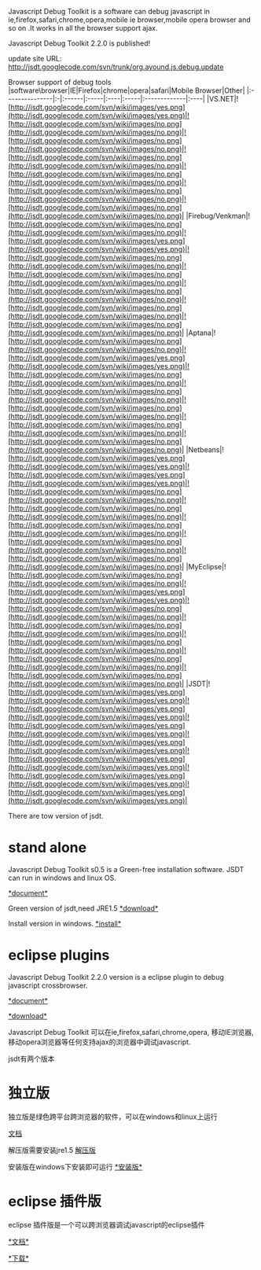 Javascript Debug Toolkit is a software can debug javascript in ie,firefox,safari,chrome,opera,mobile ie browser,mobile opera browser and so on .It works in all the browser support ajax.


Javascript Debug Toolkit 2.2.0 is published!

update site URL: http://jsdt.googlecode.com/svn/trunk/org.ayound.js.debug.update



Browser support of debug tools
|software\browser|IE|Firefox|chrome|opera|safari|Mobile Browser|Other|
|:---------------|:-|:------|:-----|:----|:-----|:-------------|:----|
|VS.NET|![http://jsdt.googlecode.com/svn/wiki/images/yes.png](http://jsdt.googlecode.com/svn/wiki/images/yes.png)|![http://jsdt.googlecode.com/svn/wiki/images/no.png](http://jsdt.googlecode.com/svn/wiki/images/no.png)|![http://jsdt.googlecode.com/svn/wiki/images/no.png](http://jsdt.googlecode.com/svn/wiki/images/no.png)|![http://jsdt.googlecode.com/svn/wiki/images/no.png](http://jsdt.googlecode.com/svn/wiki/images/no.png)|![http://jsdt.googlecode.com/svn/wiki/images/no.png](http://jsdt.googlecode.com/svn/wiki/images/no.png)|![http://jsdt.googlecode.com/svn/wiki/images/no.png](http://jsdt.googlecode.com/svn/wiki/images/no.png)|![http://jsdt.googlecode.com/svn/wiki/images/no.png](http://jsdt.googlecode.com/svn/wiki/images/no.png)|
|Firebug/Venkman|![http://jsdt.googlecode.com/svn/wiki/images/no.png](http://jsdt.googlecode.com/svn/wiki/images/no.png)|![http://jsdt.googlecode.com/svn/wiki/images/yes.png](http://jsdt.googlecode.com/svn/wiki/images/yes.png)|![http://jsdt.googlecode.com/svn/wiki/images/no.png](http://jsdt.googlecode.com/svn/wiki/images/no.png)|![http://jsdt.googlecode.com/svn/wiki/images/no.png](http://jsdt.googlecode.com/svn/wiki/images/no.png)|![http://jsdt.googlecode.com/svn/wiki/images/no.png](http://jsdt.googlecode.com/svn/wiki/images/no.png)|![http://jsdt.googlecode.com/svn/wiki/images/no.png](http://jsdt.googlecode.com/svn/wiki/images/no.png)|![http://jsdt.googlecode.com/svn/wiki/images/no.png](http://jsdt.googlecode.com/svn/wiki/images/no.png)|
|Aptana|![http://jsdt.googlecode.com/svn/wiki/images/no.png](http://jsdt.googlecode.com/svn/wiki/images/no.png)|![http://jsdt.googlecode.com/svn/wiki/images/yes.png](http://jsdt.googlecode.com/svn/wiki/images/yes.png)|![http://jsdt.googlecode.com/svn/wiki/images/no.png](http://jsdt.googlecode.com/svn/wiki/images/no.png)|![http://jsdt.googlecode.com/svn/wiki/images/no.png](http://jsdt.googlecode.com/svn/wiki/images/no.png)|![http://jsdt.googlecode.com/svn/wiki/images/no.png](http://jsdt.googlecode.com/svn/wiki/images/no.png)|![http://jsdt.googlecode.com/svn/wiki/images/no.png](http://jsdt.googlecode.com/svn/wiki/images/no.png)|![http://jsdt.googlecode.com/svn/wiki/images/no.png](http://jsdt.googlecode.com/svn/wiki/images/no.png)|
|Netbeans|![http://jsdt.googlecode.com/svn/wiki/images/yes.png](http://jsdt.googlecode.com/svn/wiki/images/yes.png)|![http://jsdt.googlecode.com/svn/wiki/images/yes.png](http://jsdt.googlecode.com/svn/wiki/images/yes.png)|![http://jsdt.googlecode.com/svn/wiki/images/no.png](http://jsdt.googlecode.com/svn/wiki/images/no.png)|![http://jsdt.googlecode.com/svn/wiki/images/no.png](http://jsdt.googlecode.com/svn/wiki/images/no.png)|![http://jsdt.googlecode.com/svn/wiki/images/no.png](http://jsdt.googlecode.com/svn/wiki/images/no.png)|![http://jsdt.googlecode.com/svn/wiki/images/no.png](http://jsdt.googlecode.com/svn/wiki/images/no.png)|![http://jsdt.googlecode.com/svn/wiki/images/no.png](http://jsdt.googlecode.com/svn/wiki/images/no.png)|
|MyEclipse|![http://jsdt.googlecode.com/svn/wiki/images/no.png](http://jsdt.googlecode.com/svn/wiki/images/no.png)|![http://jsdt.googlecode.com/svn/wiki/images/yes.png](http://jsdt.googlecode.com/svn/wiki/images/yes.png)|![http://jsdt.googlecode.com/svn/wiki/images/no.png](http://jsdt.googlecode.com/svn/wiki/images/no.png)|![http://jsdt.googlecode.com/svn/wiki/images/no.png](http://jsdt.googlecode.com/svn/wiki/images/no.png)|![http://jsdt.googlecode.com/svn/wiki/images/no.png](http://jsdt.googlecode.com/svn/wiki/images/no.png)|![http://jsdt.googlecode.com/svn/wiki/images/no.png](http://jsdt.googlecode.com/svn/wiki/images/no.png)|![http://jsdt.googlecode.com/svn/wiki/images/no.png](http://jsdt.googlecode.com/svn/wiki/images/no.png)|
|JSDT|![http://jsdt.googlecode.com/svn/wiki/images/yes.png](http://jsdt.googlecode.com/svn/wiki/images/yes.png)|![http://jsdt.googlecode.com/svn/wiki/images/yes.png](http://jsdt.googlecode.com/svn/wiki/images/yes.png)|![http://jsdt.googlecode.com/svn/wiki/images/yes.png](http://jsdt.googlecode.com/svn/wiki/images/yes.png)|![http://jsdt.googlecode.com/svn/wiki/images/yes.png](http://jsdt.googlecode.com/svn/wiki/images/yes.png)|![http://jsdt.googlecode.com/svn/wiki/images/yes.png](http://jsdt.googlecode.com/svn/wiki/images/yes.png)|![http://jsdt.googlecode.com/svn/wiki/images/yes.png](http://jsdt.googlecode.com/svn/wiki/images/yes.png)|![http://jsdt.googlecode.com/svn/wiki/images/yes.png](http://jsdt.googlecode.com/svn/wiki/images/yes.png)|


There are tow version of jsdt.



# stand alone #
Javascript Debug Toolkit s0.5 is a Green-free installation software.
JSDT can run in windows and linux OS.



[\*document\*](http://code.google.com/p/jsdt/wiki/help)

Green version of jsdt,need JRE1.5
[\*download\*](http://jsdt.googlecode.com/files/jsdt-s0.5.zip)

Install version in windows.
[\*install\*](http://jsdt.googlecode.com/files/setup.exe)

# eclipse plugins #
Javascript Debug Toolkit 2.2.0 version is a eclipse plugin to debug javascript crossbrowser.





[\*document\*](http://code.google.com/p/jsdt/wiki/newFeatures)





[\*download\*](http://jsdt.googlecode.com/files/jsdt-2.2.0.zip)



Javascript Debug Toolkit 可以在ie,firefox,safari,chrome,opera, 移动IE浏览器,移动opera浏览器等任何支持ajax的浏览器中调试javascript.

jsdt有两个版本

# 独立版 #

独立版是绿色跨平台跨浏览器的软件，可以在windows和linux上运行



[文档](http://code.google.com/p/jsdt/wiki/helpzhCN)

解压版需要安装jre1.5
[解压版](http://jsdt.googlecode.com/files/jsdt-s0.5.zip)

安装版在windows下安装即可运行
[\*安装版\*](http://jsdt.googlecode.com/files/setup.exe)

# eclipse 插件版 #

eclipse 插件版是一个可以跨浏览器调试javascript的eclipse插件

[\*文档\*](http://code.google.com/p/jsdt/wiki/chinese)

[\*下载\*](http://jsdt.googlecode.com/files/jsdt-2.2.0.zip)
